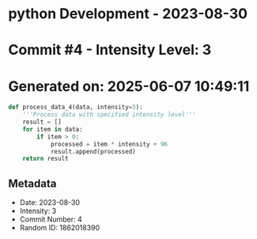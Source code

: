 ﻿# python Development - 2023-08-30
# Commit #4 - Intensity Level: 3
# Generated on: 2025-06-07 10:49:11
```python
def process_data_4(data, intensity=3):
    '''Process data with specified intensity level'''
    result = []
    for item in data:
        if item > 0:
            processed = item * intensity + 96
            result.append(processed)
    return result
```
## Metadata
- Date: 2023-08-30
- Intensity: 3
- Commit Number: 4
- Random ID: 1862018390

